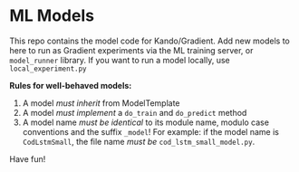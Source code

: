 # ML Models

This repo contains the model code for Kando/Gradient.
Add new models to here to run as Gradient experiments via the ML training server, or `model_runner` library.
If you want to run a model locally, use `local_experiment.py`

**Rules for well-behaved models:**
1) A model _must inherit_ from ModelTemplate
2) A model _must implement_ a `do_train` and `do_predict` method
3) A model name _must be identical_ to its module name, modulo case conventions and the suffix `_model`!
For example: if the model name is `CodLstmSmall`, the file name _must be_ `cod_lstm_small_model.py`.

Have fun! 
